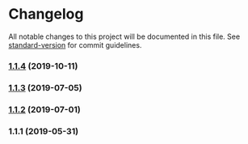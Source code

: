# Changelog

All notable changes to this project will be documented in this file. See [standard-version](https://github.com/conventional-changelog/standard-version) for commit guidelines.

### [1.1.4](https://github.com/FEMessage/el-semver-input/compare/v1.1.3...v1.1.4) (2019-10-11)



### [1.1.3](https://github.com/FEMessage/el-semver-input/compare/v1.1.2...v1.1.3) (2019-07-05)



### [1.1.2](https://github.com/FEMessage/el-semver-input/compare/v1.1.1...v1.1.2) (2019-07-01)



### 1.1.1 (2019-05-31)
